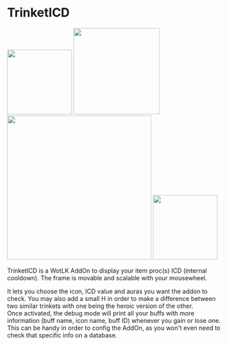 # TrinketICD
<p align="left">
  <img src="http://i.imgur.com/WEZraYX.png" width="150"/>
  <img src="http://i.imgur.com/uVB8wfV.png" width="200"/>
  <img src="http://i.imgur.com/vjdNdT4.png" width="335"/>
  <img src="http://i.imgur.com/0X2b3ZP.png" width="150"/>
</p>

TrinketICD is a WotLK AddOn to display your item proc(s) ICD (internal cooldown). The frame is movable and scalable with your mousewheel.

It lets you choose the icon, ICD value and auras you want the addon to check. You may also add a small H in order to make a difference between two similar trinkets with one being the heroic version of the other.   
Once activated, the debug mode will print all your buffs with more information (buff name, icon name, buff ID) whenever you gain or lose one. This can be handy in order to config the AddOn, as you won't even need to check that specific info on a database.
